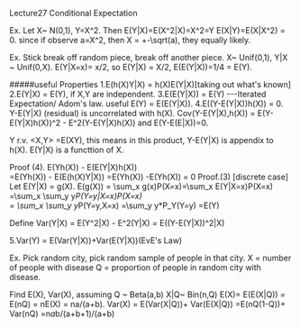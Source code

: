 Lecture27 Conditional Expectation 

Ex. Let X~ N(0,1), Y=X^2. Then E(Y|X)=E(X^2|X)=X^2=Y 
E(X|Y)=E(X|X^2) = 0. since if observe a=X^2, then X = +-\sqrt(a), they equally likely. 

Ex. Stick break off random piece, break off another piece. 
X~ Unif(0,1), Y|X ~ Unif(0,X). 
E(Y|X=x)= x/2, so E(Y|X) = X/2, E(E(Y|X))=1/4 = E(Y). 

#####useful Properties 
1.E(h(X)Y|X) = h(X)E(Y|X)[taking out what's known] 
2.E(Y|X) = E(Y), if X,Y are independent. 
3.E(E(Y|X)) = E(Y) ---Iterated Expectation/ Adom's law. useful E(Y) = E(E(Y|X)). 
4.E((Y-E(Y|X))h(X)) = 0. Y-E(Y|X) (residual) is uncorrelated with h(X). Cov(Y-E(Y|X),h(X)) = E(Y-E(Y|X)h(X))^2 - E^2(Y-E(Y|X)h(X)) and E(Y-E(E|X))=0. 

Y r.v. <X,Y> =E(XY), this means in this product, Y-E(Y|X) is appendix to h(X). E(Y|X) is a functtion of X.

Proof (4).   E(Yh(X)) - E(E(Y|X)h(X))	
		=E(Yh(X)) - E(E(h(X)Y|X))
		=E(Yh(X)) -E(Yh(X)) = 0 
Proof.(3) [discrete case] 
Let E(Y|X) = g(X). 
E(g(X)) = \sum_x g(x)P(X=x)=\sum_x E(Y|X=x)P(X=x) 
		=\sum_x \sum_y y*P(Y=y|X=x)P(X=x)	
		= \sum_x \sum_y y*P(Y=y,X=x) 
		=\sum_y y*P_Y(Y=y) 
		=E(Y) 

Define Var(Y|X) = E(Y^2|X) - E^2(Y|X)
 				= E((Y-E(Y|X))^2|X) 
 				
5.Var(Y) = E(Var(Y|X))+Var(E(Y|X))(EvE's Law)		

Ex. Pick random city, pick random sample of people in that city. 
X = number of people with disease 
Q = proportion of people in random city with disease. 

Find E(X), Var(X), assuming Q ~ Beta(a,b) X|Q~ Bin(n,Q) 
E(X)= E(E(X|Q)) = E(nQ) = nE(X) = na/(a+b). 
Var(X)  = E(Var(X|Q))+ Var(E(X|Q))
		=E(nQ(1-Q))+ Var(nQ)
		=n*a*b/(a+b+1)/(a+b)
		

